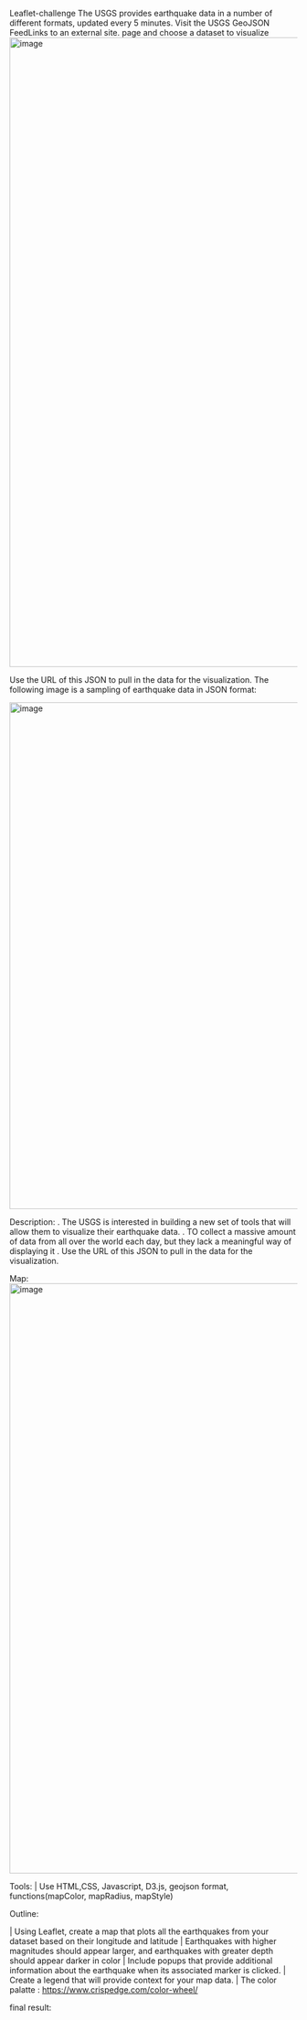  Leaflet-challenge
 The USGS provides earthquake data in a number of different formats, updated every 5 minutes. Visit the USGS GeoJSON FeedLinks to an external site. page and choose a dataset to visualize
<img width="1102" alt="image" src="https://github.com/stargily2017/Leaflet-challenge/assets/117419179/984663d6-0831-4c8f-acc8-bab3bd3b06c9">

Use the URL of this JSON to pull in the data for the visualization. The following image is a sampling of earthquake data in JSON format:

<img width="887" alt="image" src="https://github.com/stargily2017/Leaflet-challenge/assets/117419179/4169a7d7-25e8-48e1-8be7-6e5e655585fa">

Description:
. The USGS is interested in building a new set of tools that will allow them to visualize their earthquake data.
. TO collect a massive amount of data from all over the world each day, but they lack a meaningful way of displaying it
. Use the URL of this JSON to pull in the data for the visualization.

Map:
<img width="1033" alt="image" src="https://github.com/stargily2017/Leaflet-challenge/assets/117419179/66330d80-d4d3-40e9-93be-12e299745f62">

Tools:
| Use HTML,CSS, Javascript, D3.js, geojson format, functions(mapColor, mapRadius, mapStyle)

Outline:

| Using Leaflet, create a map that plots all the earthquakes from your dataset based on their longitude and latitude
| Earthquakes with higher magnitudes should appear larger, and earthquakes with greater depth should appear darker in color
| Include popups that provide additional information about the earthquake when its associated marker is clicked.
| Create a legend that will provide context for your map data.
| The color palatte :
https://www.crispedge.com/color-wheel/

final result:
